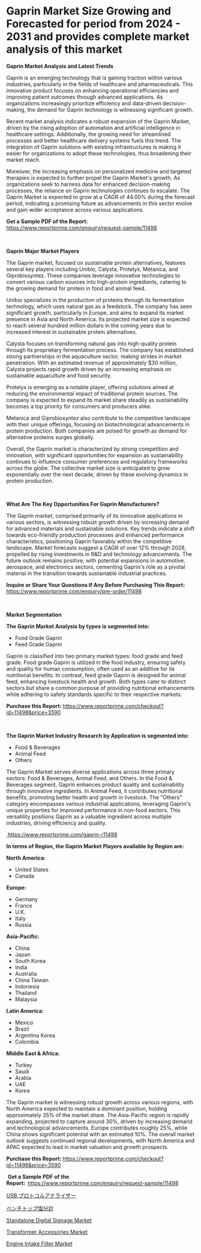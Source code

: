 <p><h1>Gaprin Market Size Growing and Forecasted for period from 2024 - 2031 and provides complete market analysis of this market</h1></p><p><strong>Gaprin Market Analysis and Latest Trends</strong></p>
<p><p>Gaprin is an emerging technology that is gaining traction within various industries, particularly in the fields of healthcare and pharmaceuticals. This innovative product focuses on enhancing operational efficiencies and improving patient outcomes through advanced applications. As organizations increasingly prioritize efficiency and data-driven decision-making, the demand for Gaprin technology is witnessing significant growth.</p><p>Recent market analysis indicates a robust expansion of the Gaprin Market, driven by the rising adoption of automation and artificial intelligence in healthcare settings. Additionally, the growing need for streamlined processes and better healthcare delivery systems fuels this trend. The integration of Gaprin solutions with existing infrastructures is making it easier for organizations to adopt these technologies, thus broadening their market reach.</p><p>Moreover, the increasing emphasis on personalized medicine and targeted therapies is expected to further propel the Gaprin Market's growth. As organizations seek to harness data for enhanced decision-making processes, the reliance on Gaprin technologies continues to escalate. The Gaprin Market is expected to grow at a CAGR of 44.00% during the forecast period, indicating a promising future as advancements in this sector evolve and gain wider acceptance across various applications.</p></p>
<p><strong>Get a Sample PDF of the Report:&nbsp;</strong> <a href="https://www.reportprime.com/enquiry/request-sample/11498">https://www.reportprime.com/enquiry/request-sample/11498</a></p>
<p>&nbsp;</p>
<p><strong>Gaprin Major Market Players</strong></p>
<p><p>The Gaprin market, focused on sustainable protein alternatives, features several key players including Unibio, Calysta, Protelyx, Metanica, and Giprobiosyntez. These companies leverage innovative technologies to convert various carbon sources into high-protein ingredients, catering to the growing demand for protein in food and animal feed.</p><p>Unibio specializes in the production of proteins through its fermentation technology, which uses natural gas as a feedstock. The company has seen significant growth, particularly in Europe, and aims to expand its market presence in Asia and North America. Its projected market size is expected to reach several hundred million dollars in the coming years due to increased interest in sustainable protein alternatives.</p><p>Calysta focuses on transforming natural gas into high-quality protein through its proprietary fermentation process. The company has established strong partnerships in the aquaculture sector, making strides in market penetration. With an estimated revenue of approximately $30 million, Calysta projects rapid growth driven by an increasing emphasis on sustainable aquaculture and food security.</p><p>Protelyx is emerging as a notable player, offering solutions aimed at reducing the environmental impact of traditional protein sources. The company is expected to expand its market share steadily as sustainability becomes a top priority for consumers and producers alike.</p><p>Metanica and Giprobiosyntez also contribute to the competitive landscape with their unique offerings, focusing on biotechnological advancements in protein production. Both companies are poised for growth as demand for alternative proteins surges globally.</p><p>Overall, the Gaprin market is characterized by strong competition and innovation, with significant opportunities for expansion as sustainability continues to influence consumer preferences and regulatory frameworks across the globe. The collective market size is anticipated to grow exponentially over the next decade, driven by these evolving dynamics in protein production.</p></p>
<p>&nbsp;</p>
<p><strong>What Are The Key Opportunities For Gaprin Manufacturers?</strong></p>
<p><p>The Gaprin market, comprised primarily of its innovative applications in various sectors, is witnessing robust growth driven by increasing demand for advanced materials and sustainable solutions. Key trends indicate a shift towards eco-friendly production processes and enhanced performance characteristics, positioning Gaprin favorably within the competitive landscape. Market forecasts suggest a CAGR of over 12% through 2028, propelled by rising investments in R&D and technology advancements. The future outlook remains positive, with potential expansions in automotive, aerospace, and electronics sectors, cementing Gaprin's role as a pivotal material in the transition towards sustainable industrial practices.</p></p>
<p><strong>Inquire or Share Your Questions If Any Before Purchasing This Report:</strong> <a href="https://www.reportprime.com/enquiry/pre-order/11498">https://www.reportprime.com/enquiry/pre-order/11498</a></p>
<p>&nbsp;</p>
<p><strong>Market Segmentation</strong></p>
<p><strong>The Gaprin Market Analysis by types is segmented into:</strong></p>
<p><ul><li>Food Grade Gaprin</li><li>Feed Grade Gaprin</li></ul></p>
<p><p>Gaprin is classified into two primary market types: food grade and feed grade. Food grade Gaprin is utilized in the food industry, ensuring safety and quality for human consumption, often used as an additive for its nutritional benefits. In contrast, feed grade Gaprin is designed for animal feed, enhancing livestock health and growth. Both types cater to distinct sectors but share a common purpose of providing nutritional enhancements while adhering to safety standards specific to their respective markets.</p></p>
<p><strong>Purchase this Report:&nbsp;</strong><a href="https://www.reportprime.com/checkout?id=11498&price=3590">https://www.reportprime.com/checkout?id=11498&price=3590</a></p>
<p>&nbsp;</p>
<p><strong>The Gaprin Market Industry Research by Application is segmented into:</strong></p>
<p><ul><li>Food & Beverages</li><li>Animal Feed</li><li>Others</li></ul></p>
<p><p>The Gaprin Market serves diverse applications across three primary sectors: Food & Beverages, Animal Feed, and Others. In the Food & Beverages segment, Gaprin enhances product quality and sustainability through innovative ingredients. In Animal Feed, it contributes nutritional benefits, promoting better health and growth in livestock. The "Others" category encompasses various industrial applications, leveraging Gaprin's unique properties for improved performance in non-food sectors. This versatility positions Gaprin as a valuable ingredient across multiple industries, driving efficiency and quality.</p></p>
<p><a href="https://www.reportprime.com/gaprin-r11498">&nbsp;https://www.reportprime.com/gaprin-r11498</a></p>
<p><strong>In terms of Region, the Gaprin Market Players available by Region are:</strong></p>
<p>
    <p> <strong> North America: </strong>
        <ul>
            <li>United States</li>
            <li>Canada</li>
        </ul>
        </p> 
    <p> <strong> Europe: </strong>
        <ul>
            <li>Germany</li>
            <li>France</li>
            <li>U.K.</li>
            <li>Italy</li>
            <li>Russia</li>
        </ul>
        </p> 
    <p> <strong> Asia-Pacific: </strong>
        <ul>
            <li>China</li>
            <li>Japan</li>
            <li>South Korea</li>
            <li>India</li>
            <li>Australia</li>
            <li>China Taiwan</li>
            <li>Indonesia</li>
            <li>Thailand</li>
            <li>Malaysia</li>
        </ul>
        </p> 
    <p> <strong> Latin America: </strong>
        <ul>
            <li>Mexico</li>
            <li>Brazil</li>
            <li>Argentina Korea</li>
            <li>Colombia</li>
        </ul>
        </p> 
    <p> <strong> Middle East & Africa: </strong>
        <ul>
            <li>Turkey</li>
            <li>Saudi</li>
            <li>Arabia</li>
            <li>UAE</li>
            <li>Korea</li>
        </ul>
    </p>
    </p>
<p><p>The Gaprin market is witnessing robust growth across various regions, with North America expected to maintain a dominant position, holding approximately 35% of the market share. The Asia-Pacific region is rapidly expanding, projected to capture around 30%, driven by increasing demand and technological advancements. Europe contributes roughly 25%, while China shows significant potential with an estimated 10%. The overall market outlook suggests continued regional developments, with North America and APAC expected to lead in market valuation and growth prospects.</p></p>
<p><strong>Purchase this Report: </strong><a href="https://www.reportprime.com/checkout?id=11498&price=3590">https://www.reportprime.com/checkout?id=11498&price=3590</a></p>
<p>&nbsp;<strong>Get a Sample PDF of the Report:&nbsp;&nbsp;</strong><a href="https://www.reportprime.com/enquiry/request-sample/11498">https://www.reportprime.com/enquiry/request-sample/11498</a></p>
<p><strong></strong></p>
<p><p><a href="https://github.com/mohamedbakry57/Market-Research-Report-List-6/blob/main/20873517597.md">USB プロトコルアナライザー</a></p><p><a href="https://medium.com/@opalkilback2023/%E3%83%99%E3%83%B3%E3%83%81%E3%83%88%E3%83%83%E3%83%97%E5%A1%A9%E5%88%86%E8%A8%88%E5%B8%82%E5%A0%B4%E3%81%AE%E8%AA%BF%E6%9F%BB%E5%A0%B1%E5%91%8A%E6%9B%B8%E3%81%AB%E3%81%AF-2024%E5%B9%B4%E3%81%8B%E3%82%892031%E5%B9%B4%E3%81%BE%E3%81%A7%E3%81%AE7-7-%E3%81%AEcagr%E4%BA%88%E6%B8%AC%E3%81%AB%E5%9F%BA%E3%81%A5%E3%81%8F%E5%B8%82%E5%A0%B4%E8%A6%8F%E6%A8%A1-%E3%82%B7%E3%82%A7%E3%82%A2-%E6%88%90%E9%95%B7%E7%8E%87%E3%81%AE%E5%88%86%E6%9E%90%E3%81%8C%E5%90%AB%E3%81%BE%E3%82%8C%E3%81%A6%E3%81%84%E3%81%BE%E3%81%99-c6a21fff3b3b">ベンチトップ塩分計</a></p><p><a href="https://medium.com/@theomorar08/the-market-for-standalone-digital-signage-market-is-examined-in-this-report-along-with-the-c20f8289b303">Standalone Digital Signage Market</a></p><p><a href="https://www.linkedin.com/pulse/global-transformer-accessories-market-size-expected-kempf?trackingId=PQMBVGB5RCudF7HDQmyiAw%3D%3D">Transformer Accessories Market</a></p><p><a href="https://issuu.com/reportprime-2/docs/engine-intake-filter-market-size-20_25fd0c5cc05b74">Engine Intake Filter Market</a></p></p>